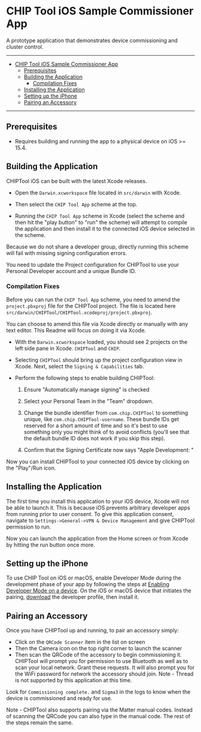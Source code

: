 # CHIP Tool iOS Sample Commissioner App

A prototype application that demonstrates device commissioning and cluster
control.

---

-   [CHIP Tool iOS Sample Commissioner App](#chip-tool-ios-sample-commissioner-app)
    -   [Prerequisites](#prerequisites)
    -   [Building the Application](#building-the-application)
        -   [Compilation Fixes](#compilation-fixes)
    -   [Installing the Application](#installing-the-application)
    -   [Setting up the iPhone](#setting-up-the-iphone)
    -   [Pairing an Accessory](#pairing-an-accessory)

---

## Prerequisites

-   Requires building and running the app to a physical device on iOS >= 15.4.

## Building the Application

CHIPTool iOS can be built with the latest Xcode releases.

-   Open the `Darwin.xcworkspace` file located in `src/darwin` with Xcode.

-   Then select the `CHIP Tool App` scheme at the top.

-   Running the `CHIP Tool App` scheme in Xcode (select the scheme and then hit
    the "play button" to "run" the scheme) will attempt to compile the
    application and then install it to the connected iOS device selected in the
    scheme.

Because we do not share a developer group, directly running this scheme will
fail with missing signing configuration errors.

You need to update the Project configuration for CHIPTool to use your Personal
Developer account and a unique Bundle ID.

### Compilation Fixes

Before you can run the `CHIP Tool App` scheme, you need to amend the
`project.pbxproj` file for the CHIPTool project. The file is located here
`src/darwin/CHIPTool/CHIPTool.xcodeproj/project.pbxproj`.

You can choose to amend this file via Xcode directly or manually with any text
editor. This Readme will focus on doing it via Xcode.

-   With the `Darwin.xcworkspace` loaded, you should see 2 projects on the left
    side pane in Xcode. `CHIPTool` and `CHIP`.

-   Selecting `CHIPTool` should bring up the project configuration view in
    Xcode. Next, select the `Signing & Capabilities` tab.

-   Perform the following steps to enable building CHIPTool:

    1. Ensure "Automatically manage signing" is checked

    2. Select your Personal Team in the "Team" dropdown.

    3. Change the bundle identifier from `com.chip.CHIPTool` to something
       unique, like `com.chip.CHIPTool-username`. These bundle IDs get reserved
       for a short amount of time and so it's best to use something only you
       might think of to avoid conflicts (you'll see that the default bundle ID
       does not work if you skip this step).

    4. Confirm that the Signing Certificate now says "Apple Development:
       <your personal account>"

Now you can install CHIPTool to your connected iOS device by clicking on the
"Play"/Run icon.

## Installing the Application

The first time you install this application to your iOS device, Xcode will not
be able to launch it. This is because iOS prevents arbitrary developer apps from
running prior to user consent. To give this application consent, navigate to
`Settings->General->VPN & Device Management` and give CHIPTool permission to
run.

Now you can launch the application from the Home screen or from Xcode by hitting
the run button once more.

## Setting up the iPhone

To use CHIP Tool on iOS or macOS, enable Developer Mode during the development
phase of your app by following the steps at
[Enabling Developer Mode on a device](https://developer.apple.com/documentation/xcode/enabling-developer-mode-on-a-device).
On the iOS or macOS device that initiates the pairing,
[download](https://developer.apple.com/services-account/download?path=/iOS/iOS_Logs/EnableBluetoothCentralMatterClientDeveloperMode.mobileconfig)
the developer profile, then install it.

## Pairing an Accessory

Once you have CHIPTool up and running, to pair an accessory simply:

-   Click on the `QRCode Scanner` item in the list on screen
-   Then the Camera icon on the top right corner to launch the scanner
-   Then scan the QRCode of the accessory to begin commissioning it. CHIPTool
    will prompt you for permission to use Bluetooth as well as to scan your
    local network. Grant these requests. It will also prompt you for the WiFi
    password for network the accessory should join. Note - Thread is not
    supported by this application at this time.

Look for `Commissioning complete.` and `Sigma3` in the logs to know when the
device is commissioned and ready for use.

Note - CHIPTool also supports pairing via the Matter manual codes. Instead of
scanning the QRCode you can also type in the manual code. The rest of the steps
remain the same.
